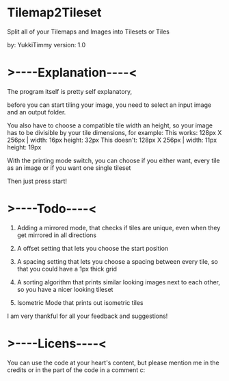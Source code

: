 # Tilemap2Tileset
Split all of your Tilemaps and Images into Tilesets or Tiles

by: YukkiTimmy
version: 1.0


# >----Explanation----<
The program itself is pretty self explanatory,

before you can start tiling your image, you need
to select an input image and an output folder.

You also have to choose a compatible tile width an height,
so your image has to be divisible by your tile dimensions, for example: 
This works: 128px X 256px | width: 16px height: 32px
This doesn't: 128px X 256px | width: 11px height: 19px

With the printing mode switch, you can choose if you either want,
every tile as an image or if you want one single tileset

Then just press start!

# >----Todo----<
1. Adding a mirrored mode, that checks if tiles are unique,
   even when they get mirrored in all directions

2. A offset setting that lets you choose the start position

3. A spacing setting that lets you choose a spacing between every tile,
   so that you could have a 1px thick grid

4. A sorting algorithm that prints similar looking images 
   next to each other, so you have a nicer looking tileset

5. Isometric Mode that prints out isometric tiles

I am very thankful for all your feedback and suggestions!

# >----Licens----<
You can use the code at your heart's content, but please mention me
in the credits or in the part of the code in a comment c:
